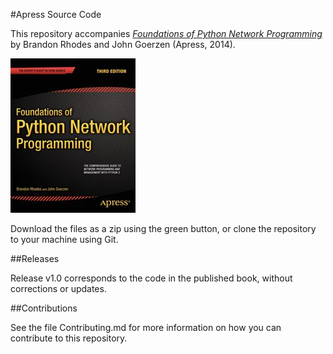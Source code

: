 #Apress Source Code

This repository accompanies [*Foundations of Python Network Programming*](http://www.apress.com/9781430258544) by Brandon Rhodes and John Goerzen (Apress, 2014).

![Cover image](9781430258544.jpg)

Download the files as a zip using the green button, or clone the repository to your machine using Git.

##Releases

Release v1.0 corresponds to the code in the published book, without corrections or updates.

##Contributions

See the file Contributing.md for more information on how you can contribute to this repository.

